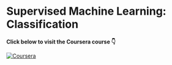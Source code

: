 # Supervised Machine Learning: Classification  

**Click below to visit the Coursera course 👇**  

[![Coursera](https://img.shields.io/badge/Coursera-Supervised%20Machine%20Learning%3A%20Classification-blue?style=for-the-badge&logo=Coursera)](https://www.coursera.org/learn/supervised-machine-learning-classification?specialization=ibm-intro-machine-learning)  
